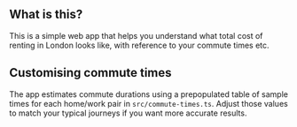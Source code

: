 ## What is this?
This is a simple web app that helps you understand what total cost of renting in London looks like, with reference to your commute times etc.

## Customising commute times

The app estimates commute durations using a prepopulated table of sample times
for each home/work pair in `src/commute-times.ts`. Adjust those values to match
your typical journeys if you want more accurate results.
